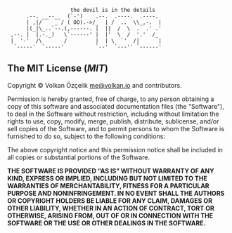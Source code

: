 ```
                    the devil is in the details
      .--. __--__  (`-')    .--.  .----.  .----.
      | ,|/    _ / ( OO).->/_  | /  ..  \\_,-.  |
      |(_|\_..`--.(,------. |  ||  /  \  .  .' .'
 ,--. |  |.-._)   \`------' |  |'  \  /  '.'  /_
 |  '-'  /\       /         |  | \  `'  /|      |
  `-----'  `-----'          `--'  `---'' `------'
```

## The MIT License (*MIT*)

Copyright © Volkan Özçelik <me@volkan.io> and contributors.

Permission is hereby granted, free of charge, to any person obtaining a copy
of this software and associated documentation files (the "Software"), to deal
in the Software without restriction, including without limitation the rights
to use, copy, modify, merge, publish, distribute, sublicense, and/or sell
copies of the Software, and to permit persons to whom the Software is
furnished to do so, subject to the following conditions:

The above copyright notice and this permission notice shall be included in all
copies or substantial portions of the Software.

**THE SOFTWARE IS PROVIDED “AS IS” WITHOUT WARRANTY OF ANY KIND, EXPRESS OR
IMPLIED, INCLUDING BUT NOT LIMITED TO THE WARRANTIES OF MERCHANTABILITY,
FITNESS FOR A PARTICULAR PURPOSE AND NONINFRINGEMENT. IN NO EVENT SHALL THE
AUTHORS OR COPYRIGHT HOLDERS BE LIABLE FOR ANY CLAIM, DAMAGES OR OTHER
LIABILITY, WHETHER IN AN ACTION OF CONTRACT, TORT OR OTHERWISE, ARISING FROM,
OUT OF OR IN CONNECTION WITH THE SOFTWARE OR THE USE OR OTHER DEALINGS IN THE
SOFTWARE.**
